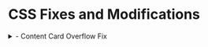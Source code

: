 # CSS Fixes and Modifications
<details>
 <summary>- Content Card Overflow Fix</summary>
	
## [Content-Card-Container-Overflow-Fix.css](https://github.com/mwesker/code-bits/blob/master/CSS/content-card-container-overflow-fix.css "content-card-container-overflow-fix.css")

```css
.uccs-cta-card-content {
	height:calc(100% + 5em);
}
```
## Before Fix
![enter image description here](./Images/CSS-CCOF-Fix.jpg)

## After Fix
![enter image description here](./Images/CSS-CCOF-Fixed.jpg)
</details>
